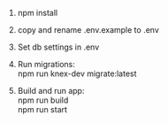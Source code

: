 1. npm install

2. copy and rename .env.example to .env

3. Set db settings in .env

4. Run migrations:\
   npm run knex-dev migrate:latest

5. Build and run app:\
npm run build\
npm run start
